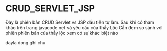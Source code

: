 # CRUD_SERVLET_JSP

Đây là phiên bản CRUD Servlet vs JSP đầu tiên tự làm. Sau khi có tham khảo trên trang javacode.net và yêu cầu của thầy Lộc
Cần đem so sánh với phiên phiên bản của thầy lộc xem có sự khác biệt nào

dayla dong ghi chu
